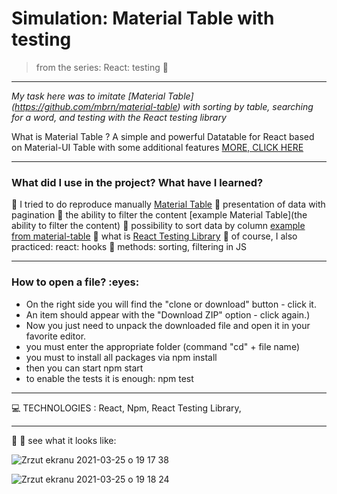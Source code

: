

<h1> Simulation: Material Table with testing  </h1>


>from the series: React: testing :muscle:


----

*My task here was to imitate [Material Table] (https://github.com/mbrn/material-table)  with sorting by table,  searching for a word, and testing with the React testing library*

What is Material Table ?
A simple and powerful Datatable for React based on Material-UI Table with some additional features  [MORE, CLICK HERE](https://github.com/mbrn/material-table)



-------

<h3>What did I use in the project? What have I learned?</h3>

:pushpin: I tried to do reproduce manually [Material Table](https://material-ui.com/components/tables/)
:pushpin: presentation of data with pagination
:pushpin: the ability to filter the content [example Material Table](the ability to filter the content)
:pushpin: possibility to sort data by column [example from material-table](https://material-table.com/#/docs/features/sorting)
:pushpin: what is [React Testing Library](https://testing-library.com/docs/react-testing-library/intro/)
:pushpin: of course, I also practiced: react: hooks
:pushpin: methods: sorting, filtering in JS

-----
<h3>How to open a file? :eyes: </h3>

* On the right side you will find the "clone or download" button - click it.
* An item should appear with the "Download ZIP" option - click again.)
* Now you just need to unpack the downloaded file and open it in your favorite editor.
* you must enter the appropriate folder (command "cd" + file name)
* you must to install all packages via npm install
* then you can start npm start
* to enable the tests it is enough: npm test
----



:computer: TECHNOLOGIES : React, Npm, React Testing Library,


----

:mag_right: :mag_right: see what it looks like:

![Zrzut ekranu 2021-03-25 o 19 17 38](https://user-images.githubusercontent.com/59742201/112527119-fc2da400-8da2-11eb-9446-bcdad3f764ee.png)


![Zrzut ekranu 2021-03-25 o 19 18 24](https://user-images.githubusercontent.com/59742201/112527123-fcc63a80-8da2-11eb-8f4c-8b10f87745ca.png)




